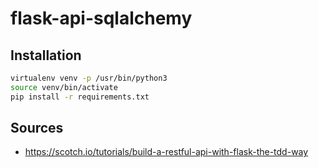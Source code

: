 # flask-api-sqlalchemy

## Installation

```bash
virtualenv venv -p /usr/bin/python3
source venv/bin/activate
pip install -r requirements.txt

```

## Sources

- https://scotch.io/tutorials/build-a-restful-api-with-flask-the-tdd-way